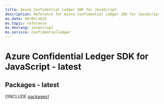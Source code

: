 ```yaml
---
title: Azure Confidential Ledger SDK for JavaScript
description: Reference for Azure Confidential Ledger SDK for JavaScript
ms.date: 09/05/2025
ms.topic: reference
ms.devlang: javascript
ms.service: confidentialledger
---
```

# Azure Confidential Ledger SDK for JavaScript - latest
## Packages - latest
[!INCLUDE [packages](confidential-ledger-index.md)]